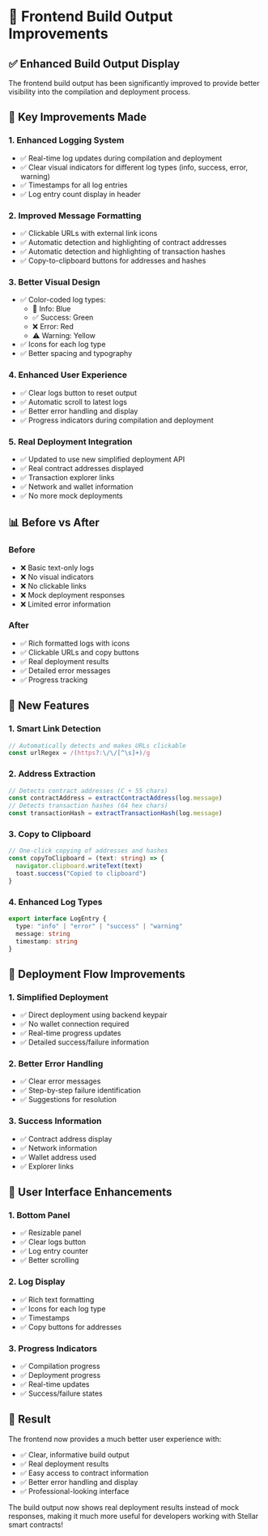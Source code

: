 # 🚀 Frontend Build Output Improvements

## ✅ Enhanced Build Output Display

The frontend build output has been significantly improved to provide better visibility into the compilation and deployment process.

## 🔧 Key Improvements Made

### 1. **Enhanced Logging System**
- ✅ Real-time log updates during compilation and deployment
- ✅ Clear visual indicators for different log types (info, success, error, warning)
- ✅ Timestamps for all log entries
- ✅ Log entry count display in header

### 2. **Improved Message Formatting**
- ✅ Clickable URLs with external link icons
- ✅ Automatic detection and highlighting of contract addresses
- ✅ Automatic detection and highlighting of transaction hashes
- ✅ Copy-to-clipboard buttons for addresses and hashes

### 3. **Better Visual Design**
- ✅ Color-coded log types:
  - 🔵 Info: Blue
  - ✅ Success: Green
  - ❌ Error: Red
  - ⚠️ Warning: Yellow
- ✅ Icons for each log type
- ✅ Better spacing and typography

### 4. **Enhanced User Experience**
- ✅ Clear logs button to reset output
- ✅ Automatic scroll to latest logs
- ✅ Better error handling and display
- ✅ Progress indicators during compilation and deployment

### 5. **Real Deployment Integration**
- ✅ Updated to use new simplified deployment API
- ✅ Real contract addresses displayed
- ✅ Transaction explorer links
- ✅ Network and wallet information
- ✅ No more mock deployments

## 📊 Before vs After

### Before
- ❌ Basic text-only logs
- ❌ No visual indicators
- ❌ No clickable links
- ❌ Mock deployment responses
- ❌ Limited error information

### After
- ✅ Rich formatted logs with icons
- ✅ Clickable URLs and copy buttons
- ✅ Real deployment results
- ✅ Detailed error messages
- ✅ Progress tracking

## 🎯 New Features

### 1. **Smart Link Detection**
```typescript
// Automatically detects and makes URLs clickable
const urlRegex = /(https?:\/\/[^\s]+)/g
```

### 2. **Address Extraction**
```typescript
// Detects contract addresses (C + 55 chars)
const contractAddress = extractContractAddress(log.message)
// Detects transaction hashes (64 hex chars)
const transactionHash = extractTransactionHash(log.message)
```

### 3. **Copy to Clipboard**
```typescript
// One-click copying of addresses and hashes
const copyToClipboard = (text: string) => {
  navigator.clipboard.writeText(text)
  toast.success("Copied to clipboard")
}
```

### 4. **Enhanced Log Types**
```typescript
export interface LogEntry {
  type: "info" | "error" | "success" | "warning"
  message: string
  timestamp: string
}
```

## 🚀 Deployment Flow Improvements

### 1. **Simplified Deployment**
- ✅ Direct deployment using backend keypair
- ✅ No wallet connection required
- ✅ Real-time progress updates
- ✅ Detailed success/failure information

### 2. **Better Error Handling**
- ✅ Clear error messages
- ✅ Step-by-step failure identification
- ✅ Suggestions for resolution

### 3. **Success Information**
- ✅ Contract address display
- ✅ Network information
- ✅ Wallet address used
- ✅ Explorer links

## 📱 User Interface Enhancements

### 1. **Bottom Panel**
- ✅ Resizable panel
- ✅ Clear logs button
- ✅ Log entry counter
- ✅ Better scrolling

### 2. **Log Display**
- ✅ Rich text formatting
- ✅ Icons for each log type
- ✅ Timestamps
- ✅ Copy buttons for addresses

### 3. **Progress Indicators**
- ✅ Compilation progress
- ✅ Deployment progress
- ✅ Real-time updates
- ✅ Success/failure states

## 🎉 Result

The frontend now provides a much better user experience with:
- ✅ Clear, informative build output
- ✅ Real deployment results
- ✅ Easy access to contract information
- ✅ Better error handling and display
- ✅ Professional-looking interface

The build output now shows real deployment results instead of mock responses, making it much more useful for developers working with Stellar smart contracts! 